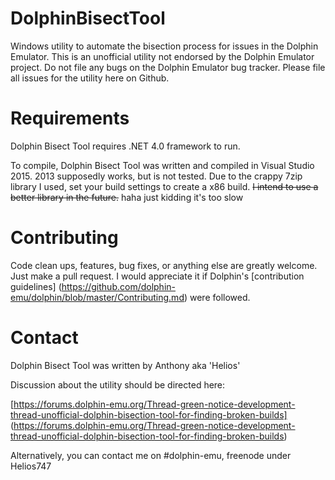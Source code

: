 # DolphinBisectTool
Windows utility to automate the bisection process for issues in the Dolphin Emulator. This is an unofficial utility not endorsed by the Dolphin Emulator project. Do not file any bugs on the Dolphin Emulator bug tracker. Please file all issues for the utility here on Github.

# Requirements
Dolphin Bisect Tool requires .NET 4.0 framework to run.

To compile, Dolphin Bisect Tool was written and compiled in Visual Studio 2015. 2013 supposedly works, but is not tested. Due to the crappy 7zip library I used, set your build settings to create a x86 build. ~~I intend to use a better library in the future.~~ haha just kidding it's too slow

# Contributing
Code clean ups, features, bug fixes, or anything else are greatly welcome. Just make a pull request. I would appreciate it if Dolphin's [contribution guidelines] (https://github.com/dolphin-emu/dolphin/blob/master/Contributing.md) were followed.

# Contact
Dolphin Bisect Tool was written by Anthony aka 'Helios'

Discussion about the utility should be directed here:

[https://forums.dolphin-emu.org/Thread-green-notice-development-thread-unofficial-dolphin-bisection-tool-for-finding-broken-builds] (https://forums.dolphin-emu.org/Thread-green-notice-development-thread-unofficial-dolphin-bisection-tool-for-finding-broken-builds)

Alternatively, you can contact me on #dolphin-emu, freenode under Helios747
